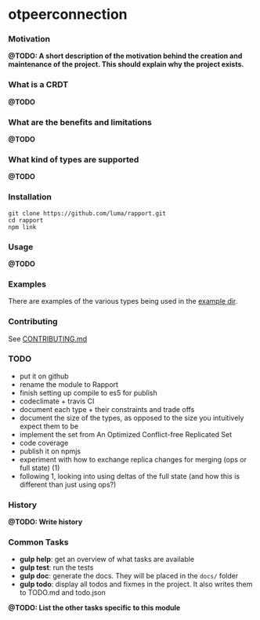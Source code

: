 # otpeerconnection


### Motivation

**@TODO: A short description of the motivation behind the creation and maintenance of the project. This should explain why the project exists.**

### What is a CRDT

**@TODO**

### What are the benefits and limitations

**@TODO**

### What kind of types are supported

**@TODO**


### Installation


```shell
git clone https://github.com/luma/rapport.git
cd rapport
npm link
```


### Usage

**@TODO**


### Examples

There are examples of the various types being used in the [example dir](../example).


### Contributing

See [CONTRIBUTING.md](../master/CONTRIBUTING.md)

### TODO

* put it on github
* rename the module to Rapport
* finish setting up compile to es5 for publish
* codeclimate + travis CI
* document each type + their constraints and trade offs
* document the size of the types, as opposed to the size you intuitively expect them to be
* implement the set from An Optimized Conflict-free Replicated Set
* code coverage
* publish it on npmjs
* experiment with how to exchange replica changes for merging (ops or full state) (1)
* following 1, looking into using deltas of the full state (and how this is different than just using ops?)


### History

**@TODO: Write history**

### Common Tasks

* **gulp help**: get an overview of what tasks are available
* **gulp test**: run the tests
* **gulp doc**: generate the docs. They will be placed in the `docs/` folder
* **gulp todo**: display all todos and fixmes in the project. It also writes them to TODO.md and todo.json

**@TODO: List the other tasks specific to this module**
